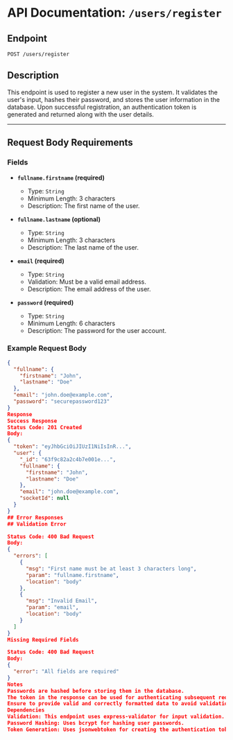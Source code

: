 # API Documentation: `/users/register`

## Endpoint
`POST /users/register`

## Description
This endpoint is used to register a new user in the system. It validates the user's input, hashes their password, and stores the user information in the database. Upon successful registration, an authentication token is generated and returned along with the user details.

---

## Request Body Requirements

### Fields
- **`fullname.firstname` (required)**
  - Type: `String`
  - Minimum Length: 3 characters
  - Description: The first name of the user.
  
- **`fullname.lastname` (optional)**
  - Type: `String`
  - Minimum Length: 3 characters
  - Description: The last name of the user.

- **`email` (required)**
  - Type: `String`
  - Validation: Must be a valid email address.
  - Description: The email address of the user.

- **`password` (required)**
  - Type: `String`
  - Minimum Length: 6 characters
  - Description: The password for the user account.

### Example Request Body
```json
{
  "fullname": {
    "firstname": "John",
    "lastname": "Doe"
  },
  "email": "john.doe@example.com",
  "password": "securepassword123"
}
Response
Success Response
Status Code: 201 Created
Body:
{
  "token": "eyJhbGciOiJIUzI1NiIsInR...",
  "user": {
    "_id": "63f9c82a2c4b7e001e...",
    "fullname": {
      "firstname": "John",
      "lastname": "Doe"
    },
    "email": "john.doe@example.com",
    "socketId": null
  }
}
## Error Responses
## Validation Error

Status Code: 400 Bad Request
Body:
{
  "errors": [
    {
      "msg": "First name must be at least 3 characters long",
      "param": "fullname.firstname",
      "location": "body"
    },
    {
      "msg": "Invalid Email",
      "param": "email",
      "location": "body"
    }
  ]
}
Missing Required Fields

Status Code: 400 Bad Request
Body:
{
  "error": "All fields are required"
}
Notes
Passwords are hashed before storing them in the database.
The token in the response can be used for authenticating subsequent requests.
Ensure to provide valid and correctly formatted data to avoid validation errors.
Dependencies
Validation: This endpoint uses express-validator for input validation.
Password Hashing: Uses bcrypt for hashing user passwords.
Token Generation: Uses jsonwebtoken for creating the authentication token.

